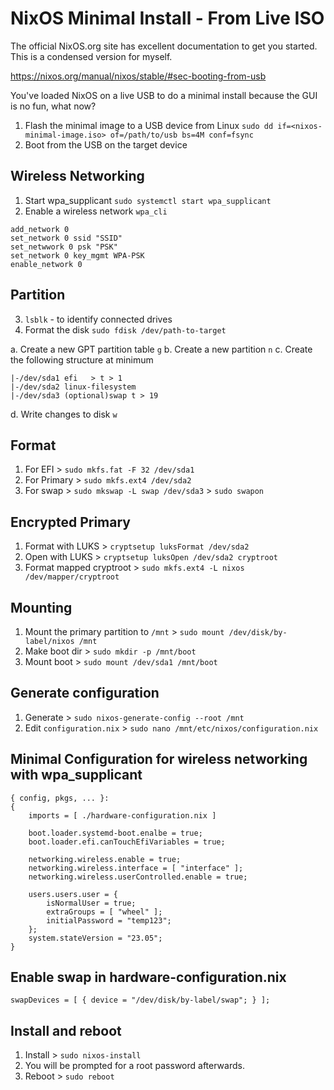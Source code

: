 # NixOS Minimal Install - From Live ISO

The official NixOS.org site has excellent documentation to get you started. This is a condensed version for myself.

https://nixos.org/manual/nixos/stable/#sec-booting-from-usb

You've loaded NixOS on a live USB to do a minimal install because the GUI is no fun, what now?

1. Flash the minimal image to a USB device from Linux
`sudo dd if=<nixos-minimal-image.iso> of=/path/to/usb bs=4M conf=fsync`
2. Boot from the USB on the target device

## Wireless Networking
1. Start wpa_supplicant
`sudo systemctl start wpa_supplicant`
2. Enable a wireless network
`wpa_cli`
```
add_network 0
set_network 0 ssid "SSID"
set_netwwork 0 psk "PSK"
set_network 0 key_mgmt WPA-PSK
enable_network 0
```
## Partition
3. `lsblk` - to identify connected drives
4. Format the disk
`sudo fdisk /dev/path-to-target`

a. Create a new GPT partition table
`g`
b. Create a new partition
`n`
c. Create the following structure at minimum
```
|-/dev/sda1 efi   > t > 1
|-/dev/sda2 linux-filesystem 
|-/dev/sda3 (optional)swap t > 19
```
d. Write changes to disk
`w`

## Format
1. For EFI > `sudo mkfs.fat -F 32 /dev/sda1`
2. For Primary > `sudo mkfs.ext4 /dev/sda2`
3. For swap > `sudo mkswap -L swap /dev/sda3` > `sudo swapon`

## Encrypted Primary
1. Format with LUKS > `cryptsetup luksFormat /dev/sda2`
2. Open with LUKS > `cryptsetup luksOpen /dev/sda2 cryptroot`
3. Format mapped cryptroot > `sudo mkfs.ext4 -L nixos /dev/mapper/cryptroot`
## Mounting
1. Mount the primary partition to `/mnt` > `sudo mount /dev/disk/by-label/nixos /mnt`
2. Make boot dir > `sudo mkdir -p /mnt/boot`
3. Mount boot > `sudo mount /dev/sda1 /mnt/boot`

## Generate configuration
1. Generate > `sudo nixos-generate-config --root /mnt`
2. Edit `configuration.nix` > `sudo nano /mnt/etc/nixos/configuration.nix`

## Minimal Configuration for wireless networking with wpa_supplicant
```
{ config, pkgs, ... }:
{
	imports = [ ./hardware-configuration.nix ]
	
	boot.loader.systemd-boot.enalbe = true;
	boot.loader.efi.canTouchEfiVariables = true;

	networking.wireless.enable = true;
	networking.wireless.interface = [ "interface" ];
	networking.wireless.userControlled.enable = true;

	users.users.user = {
		isNormalUser = true;
		extraGroups = [ "wheel" ];
		initialPassword = "temp123";	
	};
	system.stateVersion = "23.05";
}
```

## Enable swap in hardware-configuration.nix
```
swapDevices = [ { device = "/dev/disk/by-label/swap"; } ];
```

## Install and reboot
1. Install > `sudo nixos-install`
2. You will be prompted for a root password afterwards.
3. Reboot > `sudo reboot`

